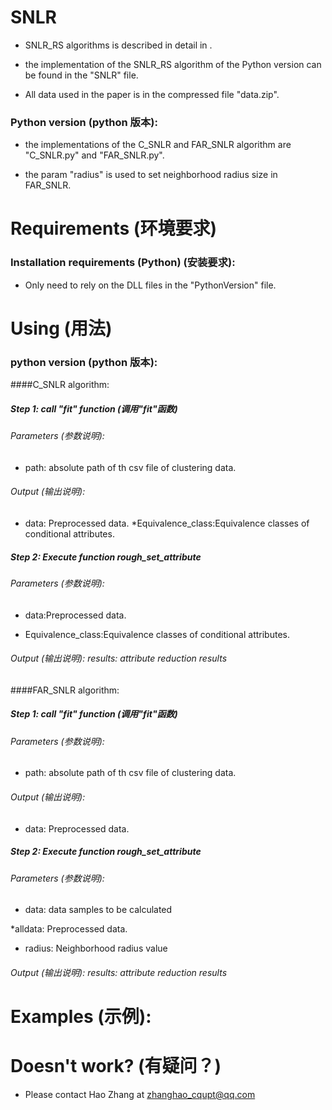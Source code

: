 # SNLR

* SNLR_RS algorithms is described in detail in .

* the implementation of the SNLR_RS algorithm of the Python version can be found in the "SNLR" file.

* All data used in the paper is in the compressed file "data.zip".

### Python version (python 版本):

* the implementations of the C_SNLR and FAR_SNLR algorithm are "C_SNLR.py" and "FAR_SNLR.py".

* the param "radius" is used to set neighborhood radius size in FAR_SNLR.

# Requirements (环境要求)

### Installation requirements (Python) (安装要求):

* Only need to rely on the DLL files in the "PythonVersion" file.

# Using (用法)

### python version (python 版本):
####C_SNLR algorithm:

##### Step 1: call "fit" function (调用"fit"函数)

###### Parameters (参数说明): 

* path: absolute path of th csv file of clustering data.


###### Output (输出说明): 

* data: Preprocessed data.
*Equivalence_class:Equivalence classes of conditional attributes.

##### Step 2: Execute function rough_set_attribute

###### Parameters (参数说明): 

* data:Preprocessed data.

* Equivalence_class:Equivalence classes of conditional attributes.

###### Output (输出说明): results: attribute reduction results


####FAR_SNLR algorithm:

##### Step 1: call "fit" function (调用"fit"函数)

###### Parameters (参数说明): 

* path: absolute path of th csv file of clustering data.

###### Output (输出说明): 

* data: Preprocessed data.

##### Step 2: Execute function rough_set_attribute

###### Parameters (参数说明): 

* data: data samples to be calculated

*alldata: Preprocessed data.

* radius: Neighborhood radius value

###### Output (输出说明): results: attribute reduction results

# Examples (示例):


# Doesn't work? (有疑问？)

* Please contact Hao Zhang at zhanghao_cqupt@qq.com
